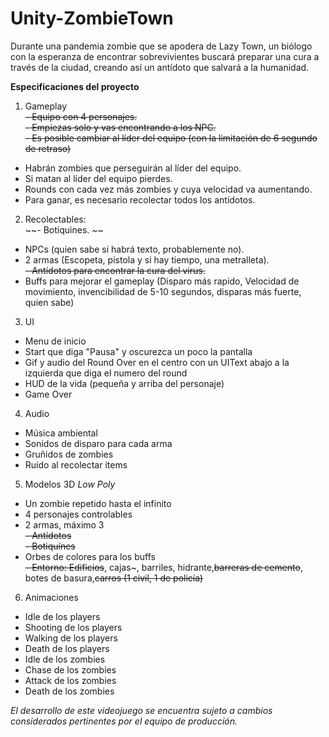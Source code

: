 # Unity-ZombieTown
Durante una pandemia zombie que se apodera de Lazy Town, un biólogo con la esperanza de encontrar sobrevivientes buscará preparar una cura a través de la ciudad, creando así un antídoto que salvará a la humanidad.  
  
**Especificaciones del proyecto**  
1. Gameplay  
  ~~- Equipo con 4 personajes.~~  
  ~~- Empiezas solo y vas encontrando a los NPC.~~  
  ~~- Es posible cambiar al líder del equipo (con la limitación de 6 segundo de retraso)~~  
  - Habrán zombies que perseguirán al líder del equipo.  
  - Si matan al líder del equipo pierdes.  
  - Rounds con cada vez más zombies y cuya velocidad va aumentando.  
  - Para ganar, es necesario recolectar todos los antídotos.  
2. Recolectables:  
  ~~- Botiquines.  ~~
  - NPCs (quien sabe si habrá texto, probablemente no).  
  - 2 armas (Escopeta, pistola y si hay tiempo, una metralleta).  
  ~~- Antídotos para encontrar la cura del virus.~~  
  - Buffs para mejorar el gameplay (Disparo más rapido, Velocidad de movimiento, invencibilidad de 5-10 segundos, disparas más fuerte, quien sabe)  
3. UI  
  - Menu de inicio  
  - Start que diga "Pausa" y oscurezca un poco la pantalla  
  - Gif y audio del Round Over en el centro con un UIText abajo a la izquierda que diga el numero del round  
  - HUD de la vida (pequeña y arriba del personaje)  
  - Game Over  
4. Audio  
  - Música ambiental  
  - Sonidos de disparo para cada arma  
  - Gruñidos de zombies  
  - Ruido al recolectar items  
5. Modelos 3D *Low Poly*  
  - Un zombie repetido hasta el infinito  
  - 4 personajes controlables  
  - 2 armas, máximo 3  
  ~~- Antídotos~~  
  ~~- Botiquínes~~  
  - Orbes de colores para los buffs  
 ~~- Entorno: Edificios~~, cajas~, barriles, hidrante,~~barreras de cemento~~, botes de basura,~~carros (1 civil, 1 de policía)~~
  6. Animaciones
  - Idle de los players
  - Shooting de los players
  - Walking de los players
  - Death de los players
  - Idle de los zombies
  - Chase de los zombies
  - Attack de los zombies
  - Death de los zombies
    
*El desarrollo de este videojuego se encuentra sujeto a cambios considerados pertinentes por el equipo de producción.*
